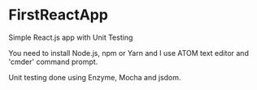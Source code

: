 # FirstReactApp

Simple React.js app with Unit Testing

You need to install Node.js, npm or Yarn and I use ATOM text editor and 'cmder' command prompt.

Unit testing done using Enzyme, Mocha and jsdom.
